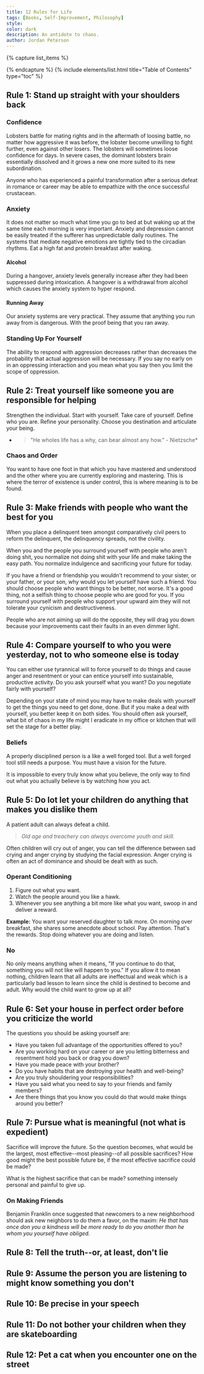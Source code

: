 ```yaml
---
title: 12 Rules for Life
tags: [Books, Self-Improvement, Philosophy]
style: 
color: dark
description: An antidote to chaos.
author: Jordan Peterson
---
```


{% capture list_items %}

{% endcapture %}
{% include elements/list.html title="Table of Contents" type="toc" %}

## Rule 1: Stand up straight with your shoulders back

### Confidence
Lobsters battle for mating rights and in the aftermath of loosing battle, no matter how aggressive it was before, the lobster become unwilling to fight further, even against other losers. The lobsters will sometimes loose confidence for days. In severe cases, the dominant lobsters brain essentially dissolved and it grows a new one more suited to its new subordination.

Anyone who has experienced a painful transformation after a serious defeat in romance or career may be able to empathize with the once successful crustacean.

### Anxiety
It does not matter so much what time you go to bed at but waking up at the same time each morning is very important. Anxiety and depression cannot be easily treated if the sufferer has unpredictable daily routines. The systems that mediate negative emotions are tightly tied to the circadian rhythms. Eat a high fat and protein breakfast after waking.

#### Alcohol
During a hangover, anxiety levels generally increase after they had been suppressed during intoxication. A hangover is a withdrawal from alcohol which causes the anxiety system to hyper respond.

#### Running Away
Our anxiety systems are very practical. They assume that anything you run away from is dangerous. With the proof being that you ran away.

### Standing Up For Yourself
The ability to respond with aggression decreases rather than decreases the probability that actual aggression will be necessary. If you say no early on in an oppressing interaction and you mean what you say then you limit the scope of oppression.

## Rule 2: Treat yourself like someone you are responsible for helping
Strengthen the individual. Start with yourself. Take care of yourself. Define who you are. Refine your personality. Choose you destination and articulate your being.

* > "He wholes life has a why, can bear almost any how." - Nietzsche*

### Chaos and Order
You want to have one foot in that which you have mastered and understood and the other where you are currently exploring and mastering. This is where the terror of existence is under control, this is where meaning is to be found.

## Rule 3: Make friends with people who want the best for you
When you place a delinquent teen amongst comparatively civil peers to reform the delinquent, the delinquency spreads, not the civility.

When you and the people you surround yourself with people who aren't doing shit, you normalize not doing shit with your life and make taking the easy path. You normalize indulgence and sacrificing your future for today.

If you have a friend or friendship you wouldn't recommend to your sister, or your father, or your son, why would you let yourself have such a friend. You should choose people who want things to be better, not worse. It's a good thing, not a selfish thing to choose people who are good for you. If you surround yourself with people who support your upward aim they will not tolerate your cynicism and destructiveness.

People who are not aiming up will do the opposite, they will drag you down because your improvements cast their faults in an even dimmer light.

## Rule 4: Compare yourself to who you were yesterday, not to who someone else is today

You can either use tyrannical will to force yourself to do things and cause anger and resentment or your can entice yourself into sustainable, productive activity. Do you ask yourself what you want? Do you negotiate fairly with yourself?

Depending on your state of mind you may have to make deals with yourself to get the things you need to get done, done. But if you make a deal with yourself, you better keep it on both sides. You should often ask yourself, what bit of chaos in my life might I eradicate in my office or kitchen that will set the stage for a better play.

### Beliefs
A properly disciplined person is a like a well forged tool. But a well forged tool still needs a purpose. You must have a vision for the future. 

It is impossible to every truly know what you believe, the only way to find out what you actually believe is by watching how you act.

## Rule 5: Do lot let your children do anything that makes you dislike them
A patient adult can always defeat a child.
>*Old age and treachery can always overcome youth and skill.*

Often children will cry out of anger, you can tell the difference between sad crying and anger crying by studying the facial expression. Anger crying is often an act of dominance and should be dealt with as such.

### Operant Conditioning
1. Figure out what you want.
2. Watch the people around you like a hawk.
3. Whenever you see anything a bit more like what you want, swoop in and deliver a reward.

**Example:** You want your reserved daughter to talk more. On morning over breakfast, she shares some anecdote about school. Pay attention. That's the rewards. Stop doing whatever you are doing and listen.

### No 
No only means anything when it means, "If you continue to do that, something you will not like will happen to you." If you allow it to mean nothing, children learn that all adults are ineffectual and weak which is a particularly bad lesson to learn since the child is destined to become and adult. Why would the child want to grow up at all?

## Rule 6: Set your house in perfect order before you criticize the world
The questions you should be asking yourself are:
* Have you taken full advantage of the opportunities offered to you?
* Are you working hard on your career or are you letting bitterness and resentment hold you back or drag you down?
* Have you made peace with your brother?
* Do you have habits that are destroying your health and well-being?
* Are you truly shouldering your responsibilities?
* Have you said what you need to say to your friends and family members?
* Are there things that you know you could do that would make things around you better?

## Rule 7: Pursue what is meaningful (not what is expedient)

Sacrifice will improve the future. So the question becomes, what would be the largest, most effective--most pleasing--of all possible sacrifices? How good might the best possible future be, if the most effective sacrifice could be made? 

What is the highest sacrifice that can be made? something intensely personal and painful to give up.

### On Making Friends
Benjamin Franklin once suggested that newcomers to a new neighborhood should ask new neighbors to do them a favor, on the maxim: *He that has once don you a kindness will be more ready to do you another than he whom you yourself have obliged.*

## Rule 8: Tell the truth--or, at least, don't lie
## Rule 9: Assume the person you are listening to might know something you don't
## Rule 10: Be precise in your speech
## Rule 11: Do not bother your children when they are skateboarding
## Rule 12: Pet a cat when you encounter one on the street